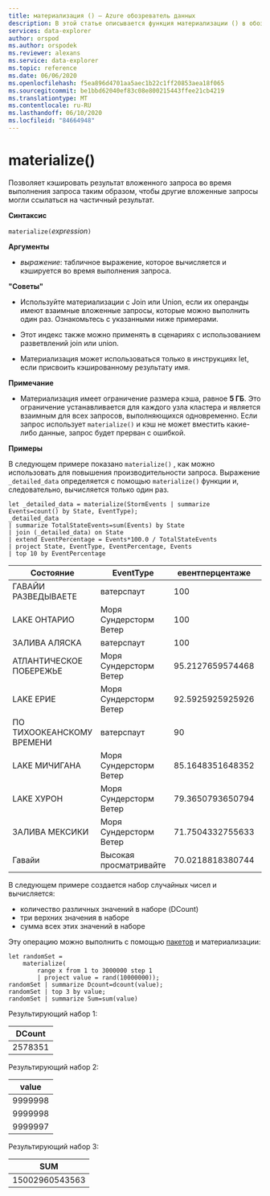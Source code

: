 ```yaml
---
title: материализация () — Azure обозреватель данных
description: В этой статье описывается функция материализации () в обозреватель данных Azure.
services: data-explorer
author: orspod
ms.author: orspodek
ms.reviewer: alexans
ms.service: data-explorer
ms.topic: reference
ms.date: 06/06/2020
ms.openlocfilehash: f5ea896d4701aa5aec1b22c1ff20853aea18f065
ms.sourcegitcommit: be1bbd62040ef83c08e800215443ffee21cb4219
ms.translationtype: MT
ms.contentlocale: ru-RU
ms.lasthandoff: 06/10/2020
ms.locfileid: "84664948"
---
```

# <a name="materialize"></a>materialize()

Позволяет кэшировать результат вложенного запроса во время выполнения запроса таким образом, чтобы другие вложенные запросы могли ссылаться на частичный результат.
 
**Синтаксис**

`materialize(`*expression*`)`

**Аргументы**

* *выражение*: табличное выражение, которое вычисляется и кэшируется во время выполнения запроса.

**"Советы"**

* Используйте материализации с Join или Union, если их операнды имеют взаимные вложенные запросы, которые можно выполнить один раз. Ознакомьтесь с указанными ниже примерами.

* Этот индекс также можно применять в сценариях с использованием разветвлений join или union.

* Материализация может использоваться только в инструкциях let, если присвоить кэшированному результату имя.

**Примечание**

* Материализация имеет ограничение размера кэша, равное **5 ГБ**. 
  Это ограничение устанавливается для каждого узла кластера и является взаимным для всех запросов, выполняющихся одновременно.
  Если запрос использует `materialize()` и кэш не может вместить какие-либо данные, запрос будет прерван с ошибкой.

**Примеры**

В следующем примере показано `materialize()` , как можно использовать для повышения производительности запроса.
Выражение `_detailed_data` определяется с помощью `materialize()` функции и, следовательно, вычисляется только один раз.

<!-- csl: https://help.kusto.windows.net/Samples -->
```kusto
let _detailed_data = materialize(StormEvents | summarize Events=count() by State, EventType);
_detailed_data
| summarize TotalStateEvents=sum(Events) by State
| join (_detailed_data) on State
| extend EventPercentage = Events*100.0 / TotalStateEvents
| project State, EventType, EventPercentage, Events
| top 10 by EventPercentage
```

|Состояние|EventType|евентперцентаже|События|
|---|---|---|---|
|ГАВАЙИ РАЗВЕДЫВАЕТЕ|ватерспаут|100|2|
|LAKE ОНТАРИО|Моря Сундерсторм Ветер|100|8|
|ЗАЛИВА АЛЯСКА|ватерспаут|100|4|
|АТЛАНТИЧЕСКОЕ ПОБЕРЕЖЬЕ|Моря Сундерсторм Ветер|95.2127659574468|179|
|LAKE ЕРИЕ|Моря Сундерсторм Ветер|92.5925925925926|25|
|ПО ТИХООКЕАНСКОМУ ВРЕМЕНИ|ватерспаут|90|9|
|LAKE МИЧИГАНА|Моря Сундерсторм Ветер|85.1648351648352|155|
|LAKE ХУРОН|Моря Сундерсторм Ветер|79.3650793650794|50|
|ЗАЛИВА МЕКСИКИ|Моря Сундерсторм Ветер|71.7504332755633|414|
|Гавайи|Высокая просматривайте|70.0218818380744|320|


В следующем примере создается набор случайных чисел и вычисляется: 
* количество различных значений в наборе (DCount)
* три верхних значения в наборе 
* сумма всех этих значений в наборе 
 
Эту операцию можно выполнить с помощью [пакетов](batches.md) и материализации:

<!-- csl: https://help.kusto.windows.net/Samples -->
```kusto
let randomSet = 
    materialize(
        range x from 1 to 3000000 step 1
        | project value = rand(10000000));
randomSet | summarize Dcount=dcount(value);
randomSet | top 3 by value;
randomSet | summarize Sum=sum(value)
```

Результирующий набор 1:  

|DCount|
|---|
|2578351|

Результирующий набор 2: 

|value|
|---|
|9999998|
|9999998|
|9999997|

Результирующий набор 3: 

|SUM|
|---|
|15002960543563|
